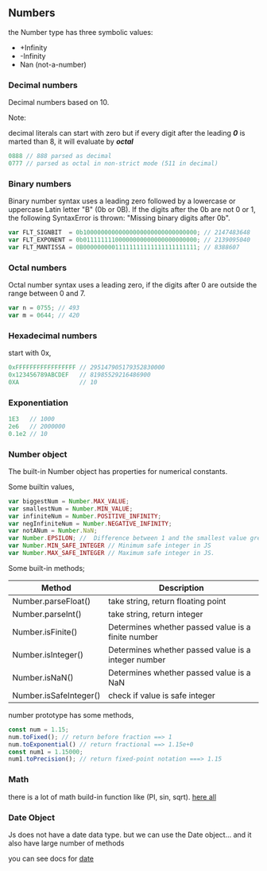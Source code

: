 ## Numbers

the Number type has three symbolic values:
* +Infinity
* -Infinity
* Nan (not-a-number)

### Decimal numbers
Decimal numbers based on 10. 

Note: 

decimal literals can start with zero but if every digit after the leading
***0*** is marted than 8, it will evaluate by ***octal***

```js
0888 // 888 parsed as decimal
0777 // parsed as octal in non-strict mode (511 in decimal)
```

### Binary numbers
Binary number syntax uses a leading zero followed by a lowercase or uppercase Latin letter "B" (0b or 0B). If the digits after the 0b are not 0 or 1, the following SyntaxError is thrown: "Missing binary digits after 0b".

```js
var FLT_SIGNBIT  = 0b10000000000000000000000000000000; // 2147483648
var FLT_EXPONENT = 0b01111111100000000000000000000000; // 2139095040
var FLT_MANTISSA = 0B00000000011111111111111111111111; // 8388607
```

### Octal numbers
Octal number syntax uses a leading zero, if the digits after 0 are outside the range between 0 and 7.

```js
var n = 0755; // 493
var m = 0644; // 420
```

### Hexadecimal numbers
start with 0x,
```js
0xFFFFFFFFFFFFFFFFF // 295147905179352830000
0x123456789ABCDEF   // 81985529216486900
0XA                 // 10
```

### Exponentiation

```js
1E3   // 1000
2e6   // 2000000
0.1e2 // 10
```
### Number object
The built-in Number object has properties for numerical constants.

Some builtin  values,

```js
var biggestNum = Number.MAX_VALUE;
var smallestNum = Number.MIN_VALUE;
var infiniteNum = Number.POSITIVE_INFINITY;
var negInfiniteNum = Number.NEGATIVE_INFINITY;
var notANum = Number.NaN;
var Number.EPSILON; // 	Difference between 1 and the smallest value greater than 1 that can be represented as a Number (2.220446049250313e-16)
var Number.MIN_SAFE_INTEGER // Minimum safe integer in JS
var Number.MAX_SAFE_INTEGER // Maximum safe integer in JS.
```
Some built-in methods;

| Method      | Description |
| ----------- | ----------- |
| Number.parseFloat() | take string, return floating point |
| Number.parseInt() | take string, return integer |
| Number.isFinite() | Determines whether passed value is a finite number |
| Number.isInteger() | Determines whether passed value is a integer number |
| Number.isNaN() | Determines whether passed value is a NaN |
| Number.isSafeInteger() | check if value is safe integer |

number prototype has some methods,
```js
const num = 1.15;
num.toFixed(); // return before fraction ==> 1
num.toExponential() // return fractional ==> 1.15e+0
const num1 = 1.15000;
num1.toPrecision(); // return fixed-point notation ===> 1.15
```

### Math 

there is a lot of math build-in function like (PI, sin, sqrt). 
[here all](https://developer.mozilla.org/en-US/docs/Web/JavaScript/Guide/Numbers_and_dates#math_object)

### Date Object

Js does not have a date data type. but we can use the Date object...
and it also have large number of methods

you can see docs for [date](https://developer.mozilla.org/en-US/docs/Web/JavaScript/Guide/Numbers_and_dates#date_object)